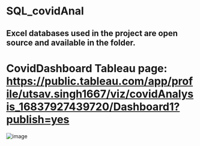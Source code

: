 # SQL_covidAnal
## Excel databases used in the project are open source and available in the folder.
# CovidDashboard Tableau page: https://public.tableau.com/app/profile/utsav.singh1667/viz/covidAnalysis_16837927439720/Dashboard1?publish=yes
![image](https://user-images.githubusercontent.com/67924279/235429692-6ca6539b-ea4a-4bfe-b669-e81dfa0c7988.png)


